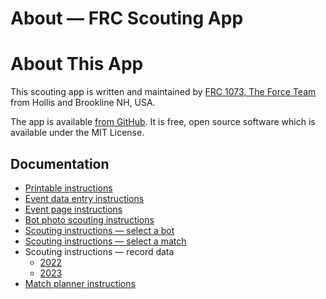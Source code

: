 About — FRC Scouting App
========================

# About This App

This scouting app is written and maintained by [FRC 1073, The Force Team](https://www.frc1073.org/) from Hollis and Brookline NH, USA.

The app is available [from GitHub](https://github.com/FRCTeam1073-TheForceTeam/webscout). It is free, open source software which is available under the MIT License.

## Documentation

 - [Printable instructions](/printable-instructions.html)
 - [Event data entry instructions](/event-table-instructions.html)
 - [Event page instructions](/event-instructions.html)
 - [Bot photo scouting instructions](/bot-photos-instructions.html)
 - [Scouting instructions — select a bot](/scouting-select-bot-instructions.html)
 - [Scouting instructions — select a match](/scouting-select-match-instructions.html)
 - Scouting instructions — record data
   - [2022](/2022/scouting-instructions.html)
   - [2023](/2023/scouting-instructions.html)
 - [Match planner instructions](/planner-instructions.html)
